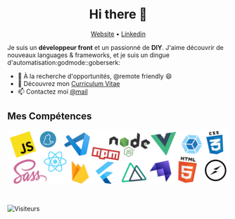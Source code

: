 <h1 align="center">Hi there 👋</h1>

<p align="center">
  <a href="http://benoit.myutopie.fr/">Website</a> •
  <a href="https://www.linkedin.com/in/bdecanter/">Linkedin</a>
</p>

Je suis un __développeur front__ et un passionné de __DIY__. J'aime découvrir de nouveaux languages & frameworks, et je suis un dingue d'automatisation:godmode::goberserk:

* 💼 À la recherche d'opportunités, @remote friendly 😄 <br/>
* 🔖 Découvrez mon [Curriculum Vitae](https://benoit.myutopie.fr/cv.pdf)<br/>
* 📫 Contactez moi [@mail](mailto:benoit@myutopie.fr)

## Mes Compétences

<p align="center">
  <img align="center" alt="Skills" src="https://github.com/Bdecanter/Bdecanter/blob/main/Skillz.png" />
</p>
<!--
## My last 3 DEV articles

- [👑 Create a secure Chat Application with React Hooks, Firebase and Seald 🔐](https://dev.to/viclafouch/create-a-secure-chat-application-with-react-hooks-firebase-and-seald-2bc1)
- [🍿 Publish your own ESLint / Prettier config for React Projects on NPM 📦](https://dev.to/viclafouch/publish-your-own-eslint-prettier-config-for-react-projects-on-npm-g3p)
- [🤝 Promise.allSettled() VS Promise.all() in JavaScript 🍭](https://dev.to/viclafouch/promise-allsettled-vs-promise-all-in-javascript-4mle)

<br/>
-->
<br/>

![Visiteurs](https://visitor-badge.laobi.icu/badge?page_id=bdecanter.bdecanter)
<!--
**Bdecanter/Bdecanter** is a ✨ _special_ ✨ repository because its `README.md` (this file) appears on your GitHub profile.

Here are some ideas to get you started:

- 🔭 I’m currently working on ...
- 🌱 I’m currently learning ...
- 👯 I’m looking to collaborate on ...
- 🤔 I’m looking for help with ...
- 💬 Ask me about ...
- 📫 How to reach me: ...
- 😄 Pronouns: ...
- ⚡ Fun fact: ...
-->
